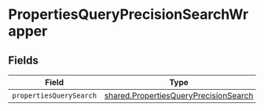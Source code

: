 # PropertiesQueryPrecisionSearchWrapper


## Fields

| Field                                                                                                 | Type                                                                                                  | Required                                                                                              | Description                                                                                           |
| ----------------------------------------------------------------------------------------------------- | ----------------------------------------------------------------------------------------------------- | ----------------------------------------------------------------------------------------------------- | ----------------------------------------------------------------------------------------------------- |
| `propertiesQuerySearch`                                                                               | [shared.PropertiesQueryPrecisionSearch](../../../sdk/models/shared/propertiesqueryprecisionsearch.md) | :heavy_minus_sign:                                                                                    | N/A                                                                                                   |